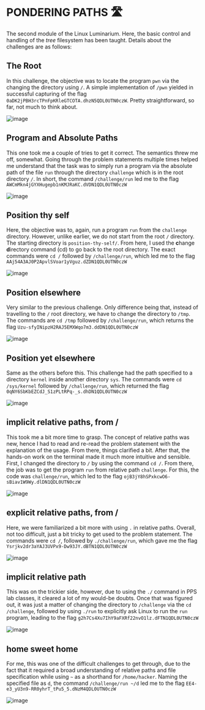 # PONDERING PATHS 🛣️
The second module of the Linux Luminarium. Here, the basic control and handling of the *tree* filesystem has been taught. Details about the challenges are as follows:
## The Root
In this challenge, the objective was to locate the program `pwn` via the changing the directory using `/`. A simple implementation of ```/pwn``` yielded in successful capturing of the flag
`0aDK2jPBH3rcTPnFpKRleGTCOTA.dhzN5QDL0UTN0czW`. Pretty straightforward, so far, not much to think about.

![image](https://github.com/user-attachments/assets/798530c3-5f1d-44cb-a7c4-4c61d2dbce8b)

## Program and Absolute Paths
This one took me a couple of tries to get it correct. The semantics threw me off, somewhat. Going through the problem statements multiple times helped me understand that the task was to simply run a program via the 
absolute path of the file `run` through the directory `challenge` which is in the root directory `/`. In short, the command ```/challenge/run``` led me to the flag `AWCmMkn4jGYXHugepb1nKMJRaKC.dVDN1QDL0UTN0czW`

![image](https://github.com/user-attachments/assets/0f1639e1-2e17-4cce-abd0-becdffa6c778)

## Position thy self
Here, the objective was to, again, run a program `run` from the `challenge` directory. However, unlike earlier, we do not start from the root `/` directory. The starting directory is `position-thy-self/`. From here, I used the **c**hange **d**irectory command (cd) to go back to the root directory. The exact commands were ```cd /``` followed by ```/challenge/run```, which led me to the flag `AAj54A3AJ0P2ApvlSVoar1yVguz.dZDN1QDL0UTN0czW`

![image](https://github.com/user-attachments/assets/f051b0ad-d83c-48da-9f97-8deecb397378)

## Position elsewhere
Very similar to the previous challenge. Only difference being that, instead of travelling to the `/` root directory, we have to change the directory to `/tmp`. The commands are ```cd /tmp``` followed by ```/challenge/run```, which returns the flag `Uzu-sfyINipzH2RAJ5EMXWqo7m3.ddDN1QDL0UTN0czW`

![image](https://github.com/user-attachments/assets/b50543cc-9d0c-46ee-8a50-a6b0333ad998)

## Position yet elsewhere
Same as the others before this. This challenge had the path specified to a directory `kernel` inside another directory `sys`. The commands were ```cd /sys/kernel``` followed by  ```/challenge/run```, which returned the flag `0qNY6SbKbEZCdJ_S1zPLtRPq-_s.dhDN1QDL0UTN0czW`

![image](https://github.com/user-attachments/assets/810463d4-d829-4663-b27b-480d3a7ffa72)

## implicit relative paths, from /
This took me a bit more time to grasp. The concept of relative paths was new, hence I had to read and re-read the problem statement with the explanation of the usage. From there, things clarified a bit. After that, the hands-on work on the terminal made it much more intuitive and sensible. First, I changed the directory to `/` by using the command ```cd /```. From there, the job was to get the program `run` from relative path `challenge`. For this, the code was ```challenge/run```, which led to the flag
`ojB3jY8hSPxkcwO6-sBiav1W9Wy.dlDN1QDL0UTN0czW`

![image](https://github.com/user-attachments/assets/f23b5041-bcbb-436a-959a-f240296739a0)

## explicit relative paths, from /
Here, we were familiarized a bit more with using `.` in relative paths. Overall, not too difficult, just a bit tricky to get used to the problem statement. The commands were ```cd /```, followed by ```./challenge/run```, which gave me the flag `Ysrjkv2dr3aYAJ3UVPx9-Dw93JY.dBTN1QDL0UTN0czW`

![image](https://github.com/user-attachments/assets/617dccc4-3d1b-4a01-90a0-55b0dece8fcb)

## implicit relative path
This was on the trickier side, however, due to using the `./` command in PPS lab classes, it cleared a lot of my would-be doubts. Once that was figured out, it was just a matter of changing the directory to `/challenge` via the ```cd /challenge```, followed by using ```./run``` to explicitly ask Linux to run the `run` program, leading to the flag `g2h7Cs4Xu7IhY9aFXRf22nvO1lz.dFTN1QDL0UTN0czW`

![image](https://github.com/user-attachments/assets/e9ea9d94-a9ec-4e3d-9a05-6305ba3b5410)

## home sweet home
For me, this was one of the difficult challenges to get through, due to the fact that it required a broad understanding of relative paths and file specification while using `~` as a shorthand for `/home/hacker`. Naming the specified file as `d`, the command ```/challenge/run ~/d``` led me to the flag `EE4-e3_yU3n9-RR0yhrT_tPu5_5.dNzM4QDL0UTN0czW`

![image](https://github.com/user-attachments/assets/c251fa74-e6cc-416e-9e4d-63aa0c03b3f5)
